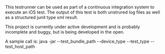 This testrunner can be used as part of a continuous integration system to execute an iOS test.
The output of this test is both unstrured log files as well as a structured junit type xml result.

This project is currently under active development and is probably incomplete and buggy, but is being developed in the open.

A sample call is: java -jar <File> --test_bundle_path <path> --device_type <type> --test_type <type> --test_host_path <path>
